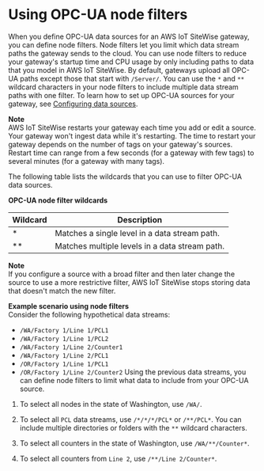 # Using OPC\-UA node filters<a name="opc-ua-node-filters"></a>

When you define OPC\-UA data sources for an AWS IoT SiteWise gateway, you can define node filters\. Node filters let you limit which data stream paths the gateway sends to the cloud\. You can use node filters to reduce your gateway's startup time and CPU usage by only including paths to data that you model in AWS IoT SiteWise\. By default, gateways upload all OPC\-UA paths except those that start with `/Server/`\. You can use the `*` and `**` wildcard characters in your node filters to include multiple data stream paths with one filter\. To learn how to set up OPC\-UA sources for your gateway, see [Configuring data sources](configure-sources.md)\.

**Note**  
AWS IoT SiteWise restarts your gateway each time you add or edit a source\. Your gateway won't ingest data while it's restarting\. The time to restart your gateway depends on the number of tags on your gateway's sources\. Restart time can range from a few seconds \(for a gateway with few tags\) to several minutes \(for a gateway with many tags\)\.

The following table lists the wildcards that you can use to filter OPC\-UA data sources\.


**OPC\-UA node filter wildcards**  

| Wildcard | Description | 
| --- | --- | 
| \* | Matches a single level in a data stream path\. | 
| \*\* | Matches multiple levels in a data stream path\. | 

**Note**  
If you configure a source with a broad filter and then later change the source to use a more restrictive filter, AWS IoT SiteWise stops storing data that doesn't match the new filter\.

**Example scenario using node filters**  
Consider the following hypothetical data streams:  
+ `/WA/Factory 1/Line 1/PCL1`
+ `/WA/Factory 1/Line 1/PCL2`
+ `/WA/Factory 1/Line 2/Counter1`
+ `/WA/Factory 1/Line 2/PCL1`
+ `/OR/Factory 1/Line 1/PCL1`
+ `/OR/Factory 1/Line 2/Counter2`
Using the previous data streams, you can define node filters to limit what data to include from your OPC\-UA source\.  

1. To select all nodes in the state of Washington, use `/WA/`\.

1. To select all `PCL` data streams, use `/*/*/*/PCL*` or `/**/PCL*`\. You can include multiple directories or folders with the `**` wildcard characters\.

1. To select all counters in the state of Washington, use `/WA/**/Counter*`\.

1. To select all counters from `Line 2`, use `/**/Line 2/Counter*`\.